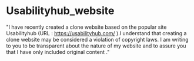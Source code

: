 # Usabilityhub_website
"I have recently created a clone website based on the popular site Usabilityhub (URL : https://usabilityhub.com/ ).I understand that creating a clone website may be considered a violation of copyright laws. I am writing to you to be transparent about the nature of my website and to assure you that I have only included original content ."
